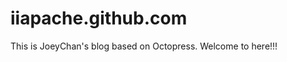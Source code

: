 iiapache.github.com
===================

This is JoeyChan's blog based on Octopress. Welcome to here!!!
